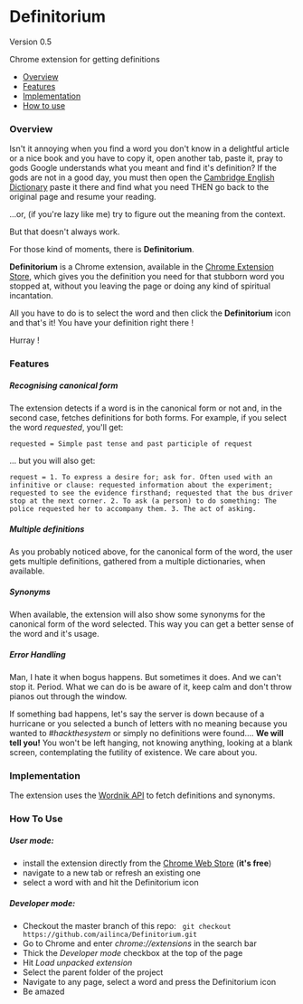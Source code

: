 # Definitorium

Version 0.5

Chrome extension for getting definitions

* [Overview](#overview)
* [Features](#features)
* [Implementation](#implementation)
* [How to use](#how-to-use)

### Overview <a id="overview"></a> ###
Isn't it annoying when you find a word you don't know in a delightful article or a nice book and you have to copy it, open another tab, paste it, pray to gods Google understands what you meant and find it's definition? If the gods are not in a good day, you must then open the [Cambridge English Dictionary](https://dictionary.cambridge.org/) paste it there and find what you need THEN go back to the original page and resume your reading. 

...or, (if you're lazy like me) try to figure out the meaning from the context.

But that doesn't always work.

For those kind of moments, there is **Definitorium**.

**Definitorium** is a Chrome extension, available in the [Chrome Extension Store](https://chrome.google.com/webstore/detail/definitorium/fmfmlbniffpmlmnddheggpgdmoklpkja), which gives you the  definition you need for that stubborn word you stopped at, without you leaving the page or doing any kind of spiritual incantation. 

All you have to do is to select the word and then click the **Definitorium** icon and that's it! You have your definition right there !
 

Hurray ! 

### Features <a id="features"></a> ### 

##### Recognising canonical form #####

The extension detects if a word is in the canonical form or not and, in the second case, fetches definitions for both forms. 
For example, if you select the word _requested_, you'll get:

``requested = Simple past tense and past participle of request``

... but you will also get: 

``request = 1. To express a desire for; ask for. Often used with an infinitive or clause: requested information about the experiment; requested to see the evidence firsthand; requested that the bus driver stop at the next corner. 2. To ask (a person) to do something: The police requested her to accompany them. 3. The act of asking.``  

##### Multiple definitions #####

As you probably noticed above, for the canonical form of the word, the user gets multiple definitions, gathered from a multiple dictionaries, when available.

##### Synonyms #####

When available, the extension will also show some synonyms for the canonical form of the word selected. This way you can get a better sense of the word and it's usage. 

##### Error Handling #####

Man, I hate it when bogus happens. But sometimes it does. And we can't stop it. Period. What we can do is be aware of it, keep calm and don't throw pianos out through the window. 

If something bad happens, let's say the server is down because of a hurricane or you selected a bunch of letters with no meaning because you wanted to _#hackthesystem_ or simply no definitions were found.... **We will tell you!** You won't be left hanging, not knowing anything, looking at a blank screen, contemplating the futility of existence. We care about you. 


### Implementation <a id="implementation"></a> ### 

The extension uses the [Wordnik API](http://developer.wordnik.com/docs.html) to fetch definitions and synonyms.


### How To Use <a id="how-to-use"></a> ###

##### User mode:

* install the extension directly from the [Chrome Web Store](https://chrome.google.com/webstore/detail/definitorium/fmfmlbniffpmlmnddheggpgdmoklpkja) (**it's free**) 
* navigate to a new tab or refresh an existing one
* select a word with and hit the Definitorium icon 

##### Developer mode:

* Checkout the master branch of this repo: `` git checkout https://github.com/ailinca/Definitorium.git``
* Go to Chrome and enter _chrome://extensions_ in the search bar
* Thick the _Developer mode_ checkbox at the top of the page
* Hit _Load unpacked extension_ 
* Select the parent folder of the project 
* Navigate to any page, select a word and press the Definitorium icon
* Be amazed
